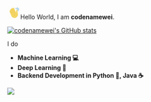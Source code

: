 


<img src="metadata/hello.gif" width="30">Hello World, I am **codenamewei**.<br />

[![codenamewei's GitHub stats](https://github-readme-stats.vercel.app/api?username=codenamewei)](https://github.com/codenamewei/github-readme-stats)


I do 
- **Machine Learning 	:computer:**
- **Deep Learning :vhs:**
- **Backend Development in Python :snake:, Java :coffee:**


<p align="left">
  <img src="https://media.giphy.com/media/13HgwGsXF0aiGY/giphy.gif">
</p>  


<!--
**codenamewei/codenamewei** is a ✨ _special_ ✨ repository because its `README.md` (this file) appears on your GitHub profile.

Here are some ideas to get you started:

- 🔭 I’m currently working on ...
- 🌱 I’m currently learning ...
- 👯 I’m looking to collaborate on ...
- 🤔 I’m looking for help with ...
- 💬 Ask me about ...
- 📫 How to reach me: ...
- 😄 Pronouns: ...
- ⚡ Fun fact: ...

About Me
My Work
-->
